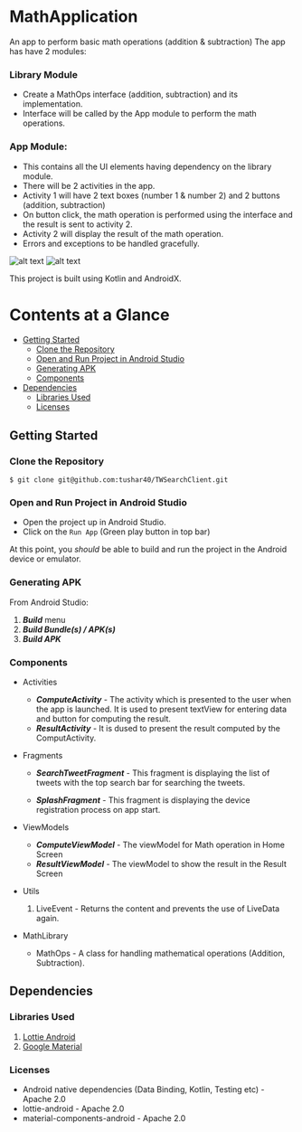 # MathApplication

An app to perform basic math operations (addition & subtraction) The app has
have 2 modules:
### Library Module
- Create a MathOps interface (addition, subtraction) and its implementation.
- Interface will be called by the App module to perform the math operations.
### App Module:
- This contains all the UI elements having dependency on the library module.
- There will be 2 activities in the app.
- Activity 1 will have 2 text boxes (number 1 & number 2) and 2 buttons (addition, subtraction)
- On button click, the math operation is performed using the interface and the result is sent to activity 2.
- Activity 2 will display the result of the math operation.
- Errors and exceptions to be handled gracefully.

​![alt text](https://github.com/tushar40/TWSearchClient/blob/master/readme-images/splash.png)
​![alt text](https://github.com/tushar40/TWSearchClient/blob/master/readme-images/home.png)


This project is built using Kotlin and AndroidX.

# Contents at a Glance
* [Getting Started](#getting-started)
  * [Clone the Repository](#clone-the-repository)
  * [Open and Run Project in Android Studio](#open-and-run-project-in-android-studio)
  * [Generating APK](#generating-apk)
  * [Components](#components)
* [Dependencies](#dependencies)
  * [Libraries Used](#libraries-used)
  * [Licenses](#licenses)
## Getting Started

### Clone the Repository

```
$ git clone git@github.com:tushar40/TWSearchClient.git
```

### Open and Run Project in Android Studio

- Open the project up in Android Studio.
- Click on the `Run App` (Green play button in top bar)

At this point, you *should* be able to build and run the project in the Android device or emulator.

### Generating APK

From Android Studio:

1. ***Build*** menu
2. ***Build Bundle(s) / APK(s)***
3. ***Build APK***

### Components
- Activities
  - ***ComputeActivity*** - The activity which is presented to the user when the app is launched. It is used to present textView for entering data and button for computing the result.
  - ***ResultActivity*** - It is dused to present the result computed by the ComputActivity.

- Fragments
  - ***SearchTweetFragment*** - This fragment is displaying the list of tweets with the top search bar for searching the tweets.
  
  - ***SplashFragment*** - This fragment is displaying the device registration process on app start.

- ViewModels
  - ***ComputeViewModel*** - The viewModel for Math operation in Home Screen
  - ***ResultViewModel*** - The viewModel to show the result in the Result Screen

- Utils
  1. LiveEvent - Returns the content and prevents the use of LiveData again.

- MathLibrary
  - MathOps - A class for handling mathematical operations (Addition, Subtraction).

## Dependencies

### Libraries Used
  1. [Lottie Android](https://github.com/airbnb/lottie-android)
  2. [Google Material](https://github.com/material-components/material-components-android)

### Licenses

- Android native dependencies (Data Binding, Kotlin, Testing etc) - Apache 2.0
- lottie-android - Apache 2.0
- material-components-android - Apache 2.0
